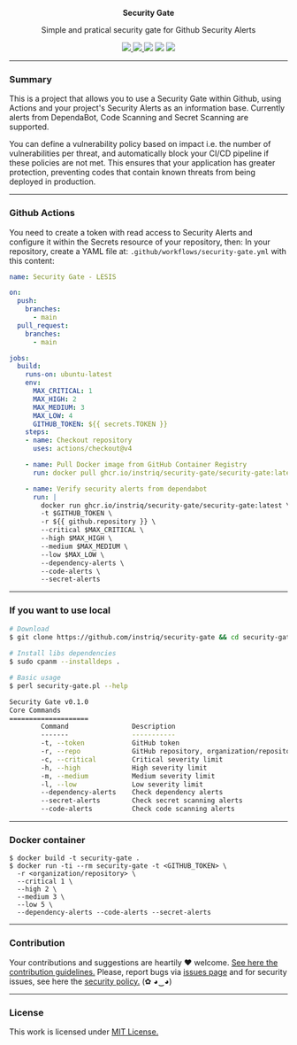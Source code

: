 <p align="center">
  <p align="center"><b>Security Gate</b></p>
  <p align="center">Simple and pratical security gate for Github Security Alerts</p>
  <p align="center">
    <a href="/LICENSE.md">
      <img src="https://img.shields.io/badge/license-MIT-blue.svg">
    </a>
     <a href="https://github.com/instriq/security-gate/releases">
      <img src="https://img.shields.io/badge/version-0.1.0-blue.svg">
    </a>
    <img src="https://github.com/instriq/security-gate/actions/workflows/linter.yml/badge.svg">
    <img src="https://github.com/instriq/security-gate/actions/workflows/zarn.yml/badge.svg">
    <img src="https://github.com/instriq/security-gate/actions/workflows/security-gate.yml/badge.svg">
  </p>
</p>

---

### Summary

This is a project that allows you to use a Security Gate within Github, using Actions and your project's Security Alerts as an information base. Currently alerts from DependaBot, Code Scanning and Secret Scanning are supported.

You can define a vulnerability policy based on impact i.e. the number of vulnerabilities per threat, and automatically block your CI/CD pipeline if these policies are not met. This ensures that your application has greater protection, preventing codes that contain known threats from being deployed in production.

---

### Github Actions

You need to create a token with read access to Security Alerts and configure it within the Secrets resource of your repository, then:
In your repository, create a YAML file at: ```.github/workflows/security-gate.yml``` with this content:

```yaml
name: Security Gate - LESIS

on:
  push:
    branches:
      - main
  pull_request:
    branches:
      - main

jobs:
  build:
    runs-on: ubuntu-latest
    env:
      MAX_CRITICAL: 1
      MAX_HIGH: 2
      MAX_MEDIUM: 3
      MAX_LOW: 4
      GITHUB_TOKEN: ${{ secrets.TOKEN }}
    steps:
    - name: Checkout repository
      uses: actions/checkout@v4

    - name: Pull Docker image from GitHub Container Registry
      run: docker pull ghcr.io/instriq/security-gate/security-gate:latest

    - name: Verify security alerts from dependabot
      run: |
        docker run ghcr.io/instriq/security-gate/security-gate:latest \
        -t $GITHUB_TOKEN \
        -r ${{ github.repository }} \
        --critical $MAX_CRITICAL \
        --high $MAX_HIGH \
        --medium $MAX_MEDIUM \
        --low $MAX_LOW \
        --dependency-alerts \
        --code-alerts \
        --secret-alerts 
```

---

### If you want to use local

```bash
# Download
$ git clone https://github.com/instriq/security-gate && cd security-gate
    
# Install libs dependencies
$ sudo cpanm --installdeps .

# Basic usage
$ perl security-gate.pl --help

Security Gate v0.1.0
Core Commands
====================
        Command                Description
        -------                -----------
        -t, --token            GitHub token
        -r, --repo             GitHub repository, organization/repository-name
        -c, --critical         Critical severity limit
        -h, --high             High severity limit
        -m, --medium           Medium severity limit
        -l, --low              Low severity limit
        --dependency-alerts    Check dependency alerts
        --secret-alerts        Check secret scanning alerts
        --code-alerts          Check code scanning alerts
```

---

### Docker container

```
$ docker build -t security-gate .
$ docker run -ti --rm security-gate -t <GITHUB_TOKEN> \
  -r <organization/repository> \
  --critical 1 \
  --high 2 \
  --medium 3 \
  --low 5 \
  --dependency-alerts --code-alerts --secret-alerts 
```

---

### Contribution

Your contributions and suggestions are heartily ♥ welcome. [See here the contribution guidelines.](/.github/CONTRIBUTING.md) Please, report bugs via [issues page](https://github.com/instriq/security-gate/issues) and for security issues, see here the [security policy.](/SECURITY.md) (✿ ◕‿◕)

---

### License

This work is licensed under [MIT License.](/LICENSE.md)
